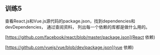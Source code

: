## 训练5

查看React.js和Vue.js源代码的package.json，找到dependencies和devDependencies， 通过查阅资料， 列出每一个依赖的库都是做什么用的。

[https://github.com/facebook/react/blob/master/package.json](React 依赖)

[https://github.com/vuejs/vue/blob/dev/package.json](vue 依赖)
